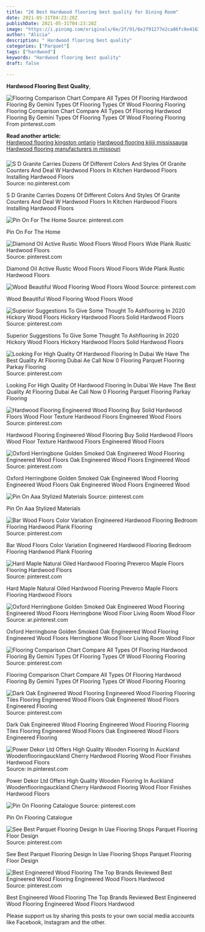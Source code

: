 ```yaml
---
title: "26 Best Hardwood flooring best quality for Dining Room"
date: 2021-05-31T04:23:28Z
publishDate: 2021-05-31T04:23:28Z
image: "https://i.pinimg.com/originals/6e/2f/91/6e2f91277e2ca86fc8e4163a4f4feed8.jpg"
author: "Alicia"
description: " Hardwood flooring best quality"
categories: ["Parquet"]
tags: ["hardwood"]
keywords: "Hardwood flooring best quality"
draft: false

---
```

<!-- Head tag Code -->
**Hardwood Flooring Best Quality**, 

![Flooring Comparison Chart Compare All Types Of Flooring Hardwood Flooring By Gemini Types Of Flooring Types Of Wood Flooring Flooring](https://i.pinimg.com/736x/91/19/ec/9119ec0be7234bd84889d26bb7383fdb.jpg "Flooring Comparison Chart Compare All Types Of Flooring Hardwood Flooring By Gemini Types Of Flooring Types Of Wood Flooring Flooring")
Flooring Comparison Chart Compare All Types Of Flooring Hardwood Flooring By Gemini Types Of Flooring Types Of Wood Flooring Flooring From pinterest.com

**Read another article:**  
[Hardwood flooring kingston ontario](/hardwood-flooring-kingston-ontario/)
[Hardwood flooring kijiji mississauga](/hardwood-flooring-kijiji-mississauga/)
[Hardwood flooring manufacturers in missouri](/hardwood-flooring-manufacturers-in-missouri/)




### 

 


![S D Granite Carries Dozens Of Different Colors And Styles Of Granite Counters And Deal W Hardwood Floors In Kitchen Hardwood Floors Installing Hardwood Floors](https://i.pinimg.com/originals/f6/4f/bb/f64fbb22579e4b945e35a94a69cd05ce.jpg "S D Granite Carries Dozens Of Different Colors And Styles Of Granite Counters And Deal W Hardwood Floors In Kitchen Hardwood Floors Installing Hardwood Floors")
Source: no.pinterest.com

S D Granite Carries Dozens Of Different Colors And Styles Of Granite Counters And Deal W Hardwood Floors In Kitchen Hardwood Floors Installing Hardwood Floors  

![Pin On For The Home](https://i.pinimg.com/originals/c4/7a/6a/c47a6abf0fd39e153785573a006b29d5.jpg "Pin On For The Home")
Source: pinterest.com

Pin On For The Home  

![Diamond Oil Active Rustic Wood Floors Wood Floors Wide Plank Rustic Hardwood Floors](https://i.pinimg.com/originals/ff/f7/fb/fff7fb6829d63d995dd13dad73f82d2e.jpg "Diamond Oil Active Rustic Wood Floors Wood Floors Wide Plank Rustic Hardwood Floors")
Source: pinterest.com

Diamond Oil Active Rustic Wood Floors Wood Floors Wide Plank Rustic Hardwood Floors  

![Wood Beautiful Wood Flooring Wood Floors Wood](https://i.pinimg.com/736x/37/da/14/37da14c18a0fff9aab3ab344cc78514d.jpg "Wood Beautiful Wood Flooring Wood Floors Wood")
Source: pinterest.com

Wood Beautiful Wood Flooring Wood Floors Wood  

![Superior Suggestions To Give Some Thought To Ashflooring In 2020 Hickory Wood Floors Hickory Hardwood Floors Solid Hardwood Floors](https://i.pinimg.com/736x/c8/5f/ba/c85fba14526d599a3d58f7025829174c.jpg "Superior Suggestions To Give Some Thought To Ashflooring In 2020 Hickory Wood Floors Hickory Hardwood Floors Solid Hardwood Floors")
Source: pinterest.com

Superior Suggestions To Give Some Thought To Ashflooring In 2020 Hickory Wood Floors Hickory Hardwood Floors Solid Hardwood Floors  

![Looking For High Quality Of Hardwood Flooring In Dubai We Have The Best Quality At Flooring Dubai Ae Call Now 0 Flooring Parquet Flooring Parkay Flooring](https://i.pinimg.com/originals/dd/93/c6/dd93c6362d62fde8c82ff81bbc19a786.jpg "Looking For High Quality Of Hardwood Flooring In Dubai We Have The Best Quality At Flooring Dubai Ae Call Now 0 Flooring Parquet Flooring Parkay Flooring")
Source: pinterest.com

Looking For High Quality Of Hardwood Flooring In Dubai We Have The Best Quality At Flooring Dubai Ae Call Now 0 Flooring Parquet Flooring Parkay Flooring  

![Hardwood Flooring Engineered Wood Flooring Buy Solid Hardwood Floors Wood Floor Texture Hardwood Floors Engineered Wood Floors](https://i.pinimg.com/originals/cb/ea/b7/cbeab7f29618f71c302ac8334421c8b2.jpg "Hardwood Flooring Engineered Wood Flooring Buy Solid Hardwood Floors Wood Floor Texture Hardwood Floors Engineered Wood Floors")
Source: pinterest.com

Hardwood Flooring Engineered Wood Flooring Buy Solid Hardwood Floors Wood Floor Texture Hardwood Floors Engineered Wood Floors  

![Oxford Herringbone Golden Smoked Oak Engineered Wood Flooring Engineered Wood Floors Oak Engineered Wood Floors Engineered Wood](https://i.pinimg.com/736x/c6/f2/91/c6f291177fbddcb56329cfdb81b1f11e.jpg "Oxford Herringbone Golden Smoked Oak Engineered Wood Flooring Engineered Wood Floors Oak Engineered Wood Floors Engineered Wood")
Source: pinterest.com

Oxford Herringbone Golden Smoked Oak Engineered Wood Flooring Engineered Wood Floors Oak Engineered Wood Floors Engineered Wood  

![Pin On Aaa Stylized Materials](https://i.pinimg.com/originals/a2/8d/65/a28d65777c2cea05db748bd5676288e6.jpg "Pin On Aaa Stylized Materials")
Source: pinterest.com

Pin On Aaa Stylized Materials  

![Bar Wood Floors Color Variation Engineered Hardwood Flooring Bedroom Flooring Hardwood Plank Flooring](https://i.pinimg.com/736x/67/2a/f4/672af4031577f7ae245d05bf3ab9c623.jpg "Bar Wood Floors Color Variation Engineered Hardwood Flooring Bedroom Flooring Hardwood Plank Flooring")
Source: pinterest.com

Bar Wood Floors Color Variation Engineered Hardwood Flooring Bedroom Flooring Hardwood Plank Flooring  

![Hard Maple Natural Oiled Hardwood Flooring Preverco Maple Floors Flooring Hardwood Floors](https://i.pinimg.com/originals/ec/68/34/ec683461ae22848ec147f3fa8022f167.jpg "Hard Maple Natural Oiled Hardwood Flooring Preverco Maple Floors Flooring Hardwood Floors")
Source: pinterest.com

Hard Maple Natural Oiled Hardwood Flooring Preverco Maple Floors Flooring Hardwood Floors  

![Oxford Herringbone Golden Smoked Oak Engineered Wood Flooring Engineered Wood Floors Herringbone Wood Floor Living Room Wood Floor](https://i.pinimg.com/originals/d5/a4/4b/d5a44bf4af9e572441400297cb773e6b.jpg "Oxford Herringbone Golden Smoked Oak Engineered Wood Flooring Engineered Wood Floors Herringbone Wood Floor Living Room Wood Floor")
Source: ar.pinterest.com

Oxford Herringbone Golden Smoked Oak Engineered Wood Flooring Engineered Wood Floors Herringbone Wood Floor Living Room Wood Floor  

![Flooring Comparison Chart Compare All Types Of Flooring Hardwood Flooring By Gemini Types Of Flooring Types Of Wood Flooring Flooring](https://i.pinimg.com/736x/91/19/ec/9119ec0be7234bd84889d26bb7383fdb.jpg "Flooring Comparison Chart Compare All Types Of Flooring Hardwood Flooring By Gemini Types Of Flooring Types Of Wood Flooring Flooring")
Source: pinterest.com

Flooring Comparison Chart Compare All Types Of Flooring Hardwood Flooring By Gemini Types Of Flooring Types Of Wood Flooring Flooring  

![Dark Oak Engineered Wood Flooring Engineered Wood Flooring Flooring Tiles Flooring Engineered Wood Floors Oak Engineered Wood Floors Engineered Flooring](https://i.pinimg.com/originals/96/15/5e/96155ee1b8f8e588adc86d9777d3236d.jpg "Dark Oak Engineered Wood Flooring Engineered Wood Flooring Flooring Tiles Flooring Engineered Wood Floors Oak Engineered Wood Floors Engineered Flooring")
Source: pinterest.com

Dark Oak Engineered Wood Flooring Engineered Wood Flooring Flooring Tiles Flooring Engineered Wood Floors Oak Engineered Wood Floors Engineered Flooring  

![Power Dekor Ltd Offers High Quality Wooden Flooring In Auckland Woodenflooringauckland Cherry Hardwood Flooring Wood Floor Finishes Hardwood Floors](https://i.pinimg.com/originals/fc/b9/8e/fcb98e0c1463b8b8b365f3faf0f675dc.jpg "Power Dekor Ltd Offers High Quality Wooden Flooring In Auckland Woodenflooringauckland Cherry Hardwood Flooring Wood Floor Finishes Hardwood Floors")
Source: in.pinterest.com

Power Dekor Ltd Offers High Quality Wooden Flooring In Auckland Woodenflooringauckland Cherry Hardwood Flooring Wood Floor Finishes Hardwood Floors  

![Pin On Flooring Catalogue](https://i.pinimg.com/474x/89/d2/57/89d2573cc90d22ea9e868ba3f4a31a6f--types-of-flooring-wood-flooring.jpg "Pin On Flooring Catalogue")
Source: pinterest.com

Pin On Flooring Catalogue  

![See Best Parquet Flooring Design In Uae Flooring Shops Parquet Flooring Floor Design](https://i.pinimg.com/originals/7a/08/c4/7a08c40bd351ec723f5ca5281200bada.jpg "See Best Parquet Flooring Design In Uae Flooring Shops Parquet Flooring Floor Design")
Source: pinterest.com

See Best Parquet Flooring Design In Uae Flooring Shops Parquet Flooring Floor Design  

![Best Engineered Wood Flooring The Top Brands Reviewed Best Engineered Wood Flooring Engineered Wood Floors Hardwood](https://i.pinimg.com/originals/6e/2f/91/6e2f91277e2ca86fc8e4163a4f4feed8.jpg "Best Engineered Wood Flooring The Top Brands Reviewed Best Engineered Wood Flooring Engineered Wood Floors Hardwood")
Source: pinterest.com

Best Engineered Wood Flooring The Top Brands Reviewed Best Engineered Wood Flooring Engineered Wood Floors Hardwood  

Please support us by sharing this posts to your own social media accounts like Facebook, Instagram and the other.

